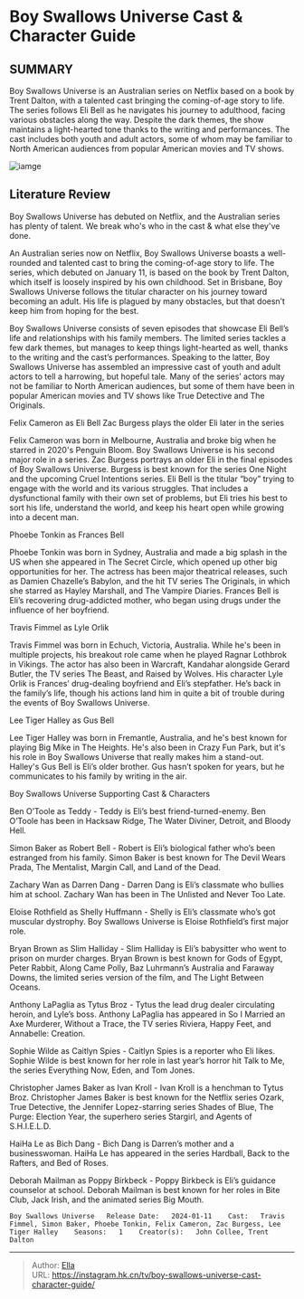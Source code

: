 # Boy Swallows Universe Cast &amp; Character Guide


## SUMMARY 



  Boy Swallows Universe is an Australian series on Netflix based on a book by Trent Dalton, with a talented cast bringing the coming-of-age story to life.   The series follows Eli Bell as he navigates his journey to adulthood, facing various obstacles along the way. Despite the dark themes, the show maintains a light-hearted tone thanks to the writing and performances.   The cast includes both youth and adult actors, some of whom may be familiar to North American audiences from popular American movies and TV shows.  

![iamge](https://static1.srcdn.com/wordpress/wp-content/uploads/2024/01/lee-tiger-halley-as-gus-bell-christopher-james-baker-as-ivan-kroll-phoebe-tonkin-as-frances-bell.jpg)

## Literature Review
Boy Swallows Universe has debuted on Netflix, and the Australian series has plenty of talent. We break who&#39;s who in the cast &amp; what else they&#39;ve done.




An Australian series now on Netflix, Boy Swallows Universe boasts a well-rounded and talented cast to bring the coming-of-age story to life. The series, which debuted on January 11, is based on the book by Trent Dalton, which itself is loosely inspired by his own childhood. Set in Brisbane, Boy Swallows Universe follows the titular character on his journey toward becoming an adult. His life is plagued by many obstacles, but that doesn’t keep him from hoping for the best.




Boy Swallows Universe consists of seven episodes that showcase Eli Bell’s life and relationships with his family members. The limited series tackles a few dark themes, but manages to keep things light-hearted as well, thanks to the writing and the cast’s performances. Speaking to the latter, Boy Swallows Universe has assembled an impressive cast of youth and adult actors to tell a harrowing, but hopeful tale. Many of the series’ actors may not be familiar to North American audiences, but some of them have been in popular American movies and TV shows like True Detective and The Originals.


 Felix Cameron as Eli Bell 
Zac Burgess plays the older Eli later in the series
          

Felix Cameron was born in Melbourne, Australia and broke big when he starred in 2020&#39;s Penguin Bloom. Boy Swallows Universe is his second major role in a series. Zac Burgess portrays an older Eli in the final episodes of Boy Swallows Universe. Burgess is best known for the series One Night and the upcoming Cruel Intentions series. Eli Bell is the titular “boy” trying to engage with the world and its various struggles. That includes a dysfunctional family with their own set of problems, but Eli tries his best to sort his life, understand the world, and keep his heart open while growing into a decent man.






 Phoebe Tonkin as Frances Bell 
          

Phoebe Tonkin was born in Sydney, Australia and made a big splash in the US when she appeared in The Secret Circle, which opened up other big opportunities for her. The actress has been major theatrical releases, such as Damien Chazelle’s Babylon, and the hit TV series The Originals, in which she starred as Hayley Marshall, and The Vampire Diaries. Frances Bell is Eli’s recovering drug-addicted mother, who began using drugs under the influence of her boyfriend.



 Travis Fimmel as Lyle Orlik 
          

Travis Fimmel was born in Echuch, Victoria, Australia. While he&#39;s been in multiple projects, his breakout role came when he played Ragnar Lothbrok in Vikings. The actor has also been in Warcraft, Kandahar alongside Gerard Butler, the TV series The Beast, and Raised by Wolves. His character Lyle Orlik is Frances’ drug-dealing boyfriend and Eli’s stepfather. He’s back in the family’s life, though his actions land him in quite a bit of trouble during the events of Boy Swallows Universe.






 Lee Tiger Halley as Gus Bell 
          

Lee Tiger Halley was born in Fremantle, Australia, and he&#39;s best known for playing Big Mike in The Heights. He&#39;s also been in Crazy Fun Park, but it&#39;s his role in Boy Swallows Universe that really makes him a stand-out. Halley&#39;s Gus Bell is Eli’s older brother. Gus hasn’t spoken for years, but he communicates to his family by writing in the air.



 Boy Swallows Universe Supporting Cast &amp; Characters 
         

Ben O’Toole as Teddy - Teddy is Eli’s best friend-turned-enemy. Ben O’Toole has been in Hacksaw Ridge, The Water Diviner, Detroit, and Bloody Hell.




Simon Baker as Robert Bell - Robert is Eli’s biological father who’s been estranged from his family. Simon Baker is best known for The Devil Wears Prada, The Mentalist, Margin Call, and Land of the Dead.

Zachary Wan as Darren Dang - Darren Dang is Eli’s classmate who bullies him at school. Zachary Wan has been in The Unlisted and Never Too Late.

Eloise Rothfield as Shelly Huffmann - Shelly is Eli’s classmate who’s got muscular dystrophy. Boy Swallows Universe is Eloise Rothfield’s first major role.

Bryan Brown as Slim Halliday - Slim Halliday is Eli’s babysitter who went to prison on murder charges. Bryan Brown is best known for Gods of Egypt, Peter Rabbit, Along Came Polly, Baz Luhrmann’s Australia and Faraway Downs, the limited series version of the film, and The Light Between Oceans.

Anthony LaPaglia as Tytus Broz - Tytus the lead drug dealer circulating heroin, and Lyle’s boss. Anthony LaPaglia has appeared in So I Married an Axe Murderer, Without a Trace, the TV series Riviera, Happy Feet, and Annabelle: Creation.




Sophie Wilde as Caitlyn Spies - Caitlyn Spies is a reporter who Eli likes. Sophie Wilde is best known for her role in last year’s horror hit Talk to Me, the series Everything Now, Eden, and Tom Jones.

Christopher James Baker as Ivan Kroll - Ivan Kroll is a henchman to Tytus Broz. Christopher James Baker is best known for the Netflix series Ozark, True Detective, the Jennifer Lopez-starring series Shades of Blue, The Purge: Election Year, the superhero series Stargirl, and Agents of S.H.I.E.L.D.

HaiHa Le as Bich Dang - Bich Dang is Darren’s mother and a businesswoman. HaiHa Le has appeared in the series Hardball, Back to the Rafters, and Bed of Roses.

Deborah Mailman as Poppy Birkbeck - Poppy Birkbeck is Eli’s guidance counselor at school. Deborah Mailman is best known for her roles in Bite Club, Jack Irish, and the animated series Big Mouth.

    Boy Swallows Universe   Release Date:   2024-01-11    Cast:   Travis Fimmel, Simon Baker, Phoebe Tonkin, Felix Cameron, Zac Burgess, Lee Tiger Halley    Seasons:   1    Creator(s):   John Collee, Trent Dalton      

---

> Author: [Ella](https://instagram.hk.cn/)  
> URL: https://instagram.hk.cn/tv/boy-swallows-universe-cast-character-guide/  

